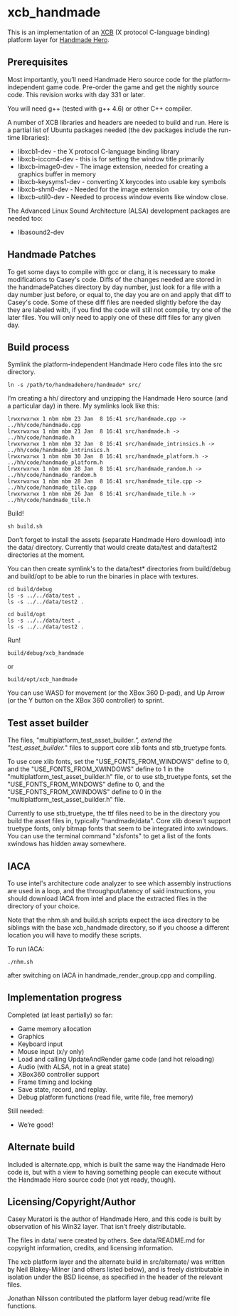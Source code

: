 xcb_handmade
============

This is an implementation of an [XCB](http://xcb.freedesktop.org/) (X protocol
C-language binding) platform layer for [Handmade Hero](http://handmadehero.org/).

Prerequisites
-------------

Most importantly, you’ll need Handmade Hero source code for the
platform-independent game code.  Pre-order the game and get the nightly source
code.  This revision works with day 331 or later.

You will need g++ (tested with g++ 4.6) or other C++ compiler.

A number of XCB libraries and headers are needed to build and run.  Here is a
partial list of Ubuntu packages needed (the dev packages include the run-time
libraries):

* libxcb1-dev - the X protocol C-language binding library
* libxcb-icccm4-dev - this is for setting the window title primarily
* libxcb-image0-dev - The image extension, needed for creating a graphics
  buffer in memory
* libxcb-keysyms1-dev - converting X keycodes into usable key symbols
* libxcb-shm0-dev - Needed for the image extension
* libxcb-util0-dev - Needed to process window events like window close.

The Advanced Linux Sound Architecture (ALSA) development packages are needed
too:

* libasound2-dev

Handmade Patches
----------------

To get some days to compile with gcc or clang, it is necessary to make
modifications to Casey's code. Diffs of the changes needed are stored in the
handmadePatches directory by day number, just look for a file with a day
number just before, or equal to, the day you are on and apply that diff to
Casey's code. Some of these diff files are needed slightly before the day
they are labeled with, if you find the code will still not compile, try one
of the later files. You will only need to apply one of these diff files for
any given day.

Build process
-------------

Symlink the platform-independent Handmade Hero code files into the src
directory.

    ln -s /path/to/handmadehero/handmade* src/

I’m creating a hh/ directory and unzipping the Handmade Hero source (and a
particular day) in there.  My symlinks look like this:


    lrwxrwxrwx 1 nbm nbm 23 Jan  8 16:41 src/handmade.cpp -> ../hh/code/handmade.cpp
    lrwxrwxrwx 1 nbm nbm 21 Jan  8 16:41 src/handmade.h -> ../hh/code/handmade.h
    lrwxrwxrwx 1 nbm nbm 32 Jan  8 16:41 src/handmade_intrinsics.h -> ../hh/code/handmade_intrinsics.h
    lrwxrwxrwx 1 nbm nbm 30 Jan  8 16:41 src/handmade_platform.h -> ../hh/code/handmade_platform.h
    lrwxrwxrwx 1 nbm nbm 28 Jan  8 16:41 src/handmade_random.h -> ../hh/code/handmade_random.h
    lrwxrwxrwx 1 nbm nbm 28 Jan  8 16:41 src/handmade_tile.cpp -> ../hh/code/handmade_tile.cpp
    lrwxrwxrwx 1 nbm nbm 26 Jan  8 16:41 src/handmade_tile.h -> ../hh/code/handmade_tile.h

Build!

    sh build.sh

Don’t forget to install the assets (separate Handmade Hero download) into the
data/ directory.  Currently that would create data/test and data/test2
directories at the moment.

You can then create symlink's to the data/test* directories from build/debug
and build/opt to be able to run the binaries in place with textures.

	cd build/debug
	ls -s ../../data/test .
	ls -s ../../data/test2 .

	cd build/opt
	ls -s ../../data/test .
	ls -s ../../data/test2 .

Run!

    build/debug/xcb_handmade

or

    build/opt/xcb_handmade


You can use WASD for movement (or the XBox 360 D-pad), and Up Arrow (or the Y
button on the XBox 360 controller) to sprint.

Test asset builder
------------------

The files, "multiplatform_test_asset_builder.*", extend the
"test_asset_builder.*" files to support core xlib fonts and stb_truetype
fonts.

To use core xlib fonts, set the "USE_FONTS_FROM_WINDOWS" define to 0, and
the "USE_FONTS_FROM_XWINDOWS" define to 1 in the
"multiplatform_test_asset_builder.h" file, or to use stb_truetype fonts,
set the "USE_FONTS_FROM_WINDOWS" define to 0, and the
"USE_FONTS_FROM_XWINDOWS" define to 0 in the
"multiplatform_test_asset_builder.h" file.

Currently to use stb_truetype, the ttf files need to be in the directory you
build the asset files in, typically "handmade/data". Core xlib doesn't
support truetype fonts, only bitmap fonts that seem to be integrated into
xwindows. You can use the terminal command "xlsfonts" to get a list of the
fonts xwindows has hidden away somewhere.


IACA
----

To use intel's architecture code analyzer to see which assembly instructions
are used in a loop, and the throughput/latency of said instructions, you should 
download IACA from intel and place the extracted files in the directory of 
your choice.

Note that the nhm.sh and build.sh scripts expect the iaca directory to be 
siblings with the base xcb_handmade directory, so if you choose a different 
location you will have to modify these scripts.

To run IACA:

    ./nhm.sh

after switching on IACA in handmade_render_group.cpp and compiling.


Implementation progress
-----------------------

Completed (at least partially) so far:

* Game memory allocation
* Graphics
* Keyboard input
* Mouse input (x/y only)
* Load and calling UpdateAndRender game code (and hot reloading)
* Audio (with ALSA, not in a great state)
* XBox360 controller support
* Frame timing and locking
* Save state, record, and replay.
* Debug platform functions (read file, write file, free memory)

Still needed:

* We’re good!

Alternate build
---------------

Included is alternate.cpp, which is built the same way the Handmade Hero code
is, but with a view to having something people can execute without the
Handmade Hero source code (not yet ready, though).

Licensing/Copyright/Author
--------------------------

Casey Muratori is the author of Handmade Hero, and this code is built by
observation of his Win32 layer.  That isn’t freely distributable.

The files in data/ were created by others.  See data/README.md for copyright
information, credits, and licensing information.

The xcb platform layer and the alternate build in src/alternate/ was written by
Neil Blakey-Milner (and others listed below), and is freely distributable in
isolation under the BSD license, as specified in the header of the relevant
files.

Jonathan Nilsson contributed the platform layer debug read/write file
functions.
